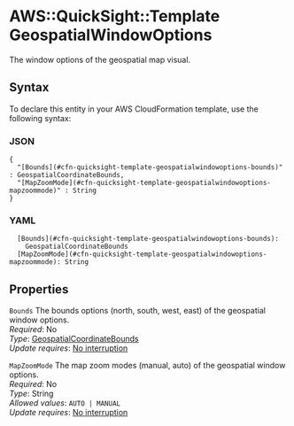# AWS::QuickSight::Template GeospatialWindowOptions<a name="aws-properties-quicksight-template-geospatialwindowoptions"></a>

The window options of the geospatial map visual\.

## Syntax<a name="aws-properties-quicksight-template-geospatialwindowoptions-syntax"></a>

To declare this entity in your AWS CloudFormation template, use the following syntax:

### JSON<a name="aws-properties-quicksight-template-geospatialwindowoptions-syntax.json"></a>

```
{
  "[Bounds](#cfn-quicksight-template-geospatialwindowoptions-bounds)" : GeospatialCoordinateBounds,
  "[MapZoomMode](#cfn-quicksight-template-geospatialwindowoptions-mapzoommode)" : String
}
```

### YAML<a name="aws-properties-quicksight-template-geospatialwindowoptions-syntax.yaml"></a>

```
  [Bounds](#cfn-quicksight-template-geospatialwindowoptions-bounds):
    GeospatialCoordinateBounds
  [MapZoomMode](#cfn-quicksight-template-geospatialwindowoptions-mapzoommode): String
```

## Properties<a name="aws-properties-quicksight-template-geospatialwindowoptions-properties"></a>

`Bounds` <a name="cfn-quicksight-template-geospatialwindowoptions-bounds"></a>
The bounds options \(north, south, west, east\) of the geospatial window options\.  
_Required_: No  
_Type_: [GeospatialCoordinateBounds](aws-properties-quicksight-template-geospatialcoordinatebounds.md)  
_Update requires_: [No interruption](https://docs.aws.amazon.com/AWSCloudFormation/latest/UserGuide/using-cfn-updating-stacks-update-behaviors.html#update-no-interrupt)

`MapZoomMode` <a name="cfn-quicksight-template-geospatialwindowoptions-mapzoommode"></a>
The map zoom modes \(manual, auto\) of the geospatial window options\.  
_Required_: No  
_Type_: String  
_Allowed values_: `AUTO | MANUAL`  
_Update requires_: [No interruption](https://docs.aws.amazon.com/AWSCloudFormation/latest/UserGuide/using-cfn-updating-stacks-update-behaviors.html#update-no-interrupt)
